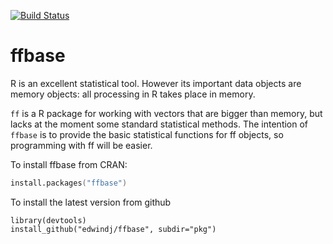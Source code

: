 [![Build Status](https://travis-ci.org/edwindj/ffbase.png?branch=master)](https://travis-ci.org/edwindj/ffbase)

ffbase
======

R is an excellent statistical tool. 
However its important data objects are memory objects: all processing in R takes place in memory.

`ff` is a R package for working with vectors that are bigger than memory, 
but lacks at the moment some standard statistical methods.
The intention of `ffbase` is to provide the basic statistical functions for ff objects, 
so programming with ff will be easier.

To install ffbase from CRAN:

```S
install.packages("ffbase")
```

To install the latest version from github
```
library(devtools)
install_github("edwindj/ffbase", subdir="pkg")
```
